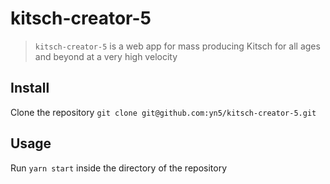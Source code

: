 # kitsch-creator-5

> `kitsch-creator-5` is a web app  for mass producing Kitsch for all ages and beyond at a very high velocity

## Install
Clone the repository `git clone git@github.com:yn5/kitsch-creator-5.git`

## Usage
Run `yarn start` inside the directory of the repository
